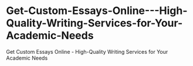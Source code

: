 # Get-Custom-Essays-Online---High-Quality-Writing-Services-for-Your-Academic-Needs
Get Custom Essays Online - High-Quality Writing Services for Your Academic Needs
